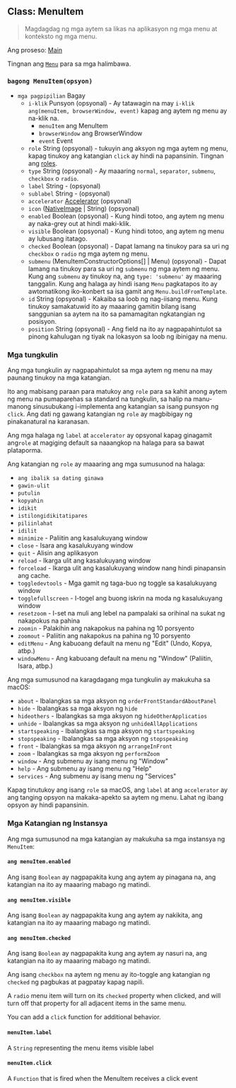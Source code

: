 ## Class: MenuItem

> Magdagdag ng mga aytem sa likas na aplikasyon ng mga menu at konteksto ng mga menu.

Ang proseso: [Main](../glossary.md#main-process)

Tingnan ang [`Menu`](menu.md) para sa mga halimbawa.

### `bagong MenuItem(opsyon)`

* `mga pagpipilian` Bagay 
  * `i-klik` Punsyon (opsyonal) - Ay tatawagin na may `i-klik ang(menuItem, browserWindow, event)` kapag ang aytem ng menu ay na-klik na. 
    * `menuItem` ang MenuItem
    * `browserWindow` ang BrowserWindow
    * `event` Event
  * `role` String (opsyonal) - tukuyin ang aksyon ng mga aytem ng menu, kapag tinukoy ang katangian `click` ay hindi na papansinin. Tingnan ang [roles](#roles).
  * `type` String (opsyonal) - Ay maaaring `normal`, `separator`, `submenu`, `checkbox` o `radio`.
  * `label` String - (opsyonal)
  * `sublabel` String - (opsyonal)
  * `accelerator` [Accelerator](accelerator.md) (opsyonal)
  * `icon` ([NativeImage](native-image.md) | String) (opsyonal)
  * `enabled` Boolean (opsyonal) - Kung hindi totoo, ang aytem ng menu ay naka-grey out at hindi maki-klik.
  * `visible` Boolean (opsyonal) - Kung hindi totoo, ang aytem ng menu ay lubusang itatago.
  * `checked` Boolean (opsyonal) - Dapat lamang na tinukoy para sa uri ng `checkbox` o `radio` ng mga aytem ng menu.
  * `submenu` (MenuItemConstructorOptions[] | Menu) (opsyonal) - Dapat lamang na tinukoy para sa uri ng `submenu` ng mga aytem ng menu. Kung ang `submenu` ay tinukoy na, ang `type: 'submenu'` ay maaaring tanggalin. Kung ang halaga ay hindi isang `Menu` pagkatapos ito ay awtomatikong iko-konbert sa isa gamit ang `Menu.buildFromTemplate`.
  * `id` String (opsyonal) - Kakaiba sa loob ng nag-iisang menu. Kung tinukoy samakatuwid ito ay maaaring gamitin bilang isang sanggunian sa aytem na ito sa pamamagitan ngkatangian ng posisyon.
  * `position` String (opsyonal) - Ang field na ito ay nagpapahintulot sa pinong kahulugan ng tiyak na lokasyon sa loob ng ibinigay na menu.

### Mga tungkulin

Ang mga tungkulin ay nagpapahintulot sa mga aytem ng menu na may paunang tinukoy na mga katangian.

Ito ang mabisang paraan para matukoy ang `role` para sa kahit anong aytem ng menu na pumaparehas sa standard na tungkulin, sa halip na manu-manong sinusubukang i-implementa ang katangian sa isang punsyon ng `click`. Ang dati ng gawang katangian ng `role` ay magbibigay ng pinakanatural na karanasan.

Ang mga halaga ng `label` at `accelerator` ay opsyonal kapag ginagamit ang`role` at magiging default sa naaangkop na halaga para sa bawat plataporma.

Ang katangian ng `role` ay maaaring ang mga sumusunod na halaga:

* `ang ibalik sa dating ginawa`
* `gawin-ulit`
* `putulin`
* `kopyahin`
* `idikit`
* `istilongidikitatipares`
* `piliinlahat`
* `idilit`
* `minimize` - Paliitin ang kasalukuyang window
* `close` - Isara ang kasalukuyang window
* `quit` - Alisin ang aplikasyon
* `reload` - Ikarga ulit ang kasalukuyang window
* `forceload` - Ikarga ulit ang kasalukuyang window nang hindi pinapansin ang cache.
* `toggledevtools` - Mga gamit ng taga-buo ng toggle sa kasalukuyang window
* `togglefullscreen` - I-togel ang buong iskrin na moda ng kasalukuyang window
* `resetzoom` - I-set na muli ang lebel na pampalaki sa orihinal na sukat ng nakapokus na pahina
* `zoomin` - Palakihin ang nakapokus na pahina ng 10 porsyento
* `zoomout` - Paliitin ang nakapokus na pahina ng 10 porsyento
* `editMenu` - Ang kabuoang default na menu ng "Edit" (Undo, Kopya, atbp.)
* `windowMenu` - Ang kabuoang default na menu ng "Window" (Paliitin, Isara, atbp.)

Ang mga sumusunod na karagdagang mga tungkulin ay makukuha sa macOS:

* `about` - Ibalangkas sa mga aksyon ng `orderFrontStandardAboutPanel`
* `hide` - Ibalangkas sa mga aksyon ng `hide`
* `hideothers` - Ibalangkas sa mga aksyon ng `hideOtherApplicatios`
* `unhide` - Ibalangkas sa mga aksyon ng `unhideAllApplications`
* `startspeaking` - Ibalangkas sa mga aksyon ng `startspeaking`
* `stopspeaking` - Ibalangkas sa mga aksyon ng `stopspeaking`
* `front` - Ibalangkas sa mga aksyon ng `arrangeInFront`
* `zoom` - Ibalangkas sa mga aksyon ng `performZoom`
* `window` - Ang submenu ay isang menu ng "Window"
* `help` - Ang submenu ay isang menu ng "Help"
* `services` - Ang submenu ay isang menu ng "Services"

Kapag tinutukoy ang isang `role` sa macOS, ang `label` at ang `accelerator` ay ang tanging opsyon na makaka-apekto sa aytem ng menu. Lahat ng ibang opsyon ay hindi papansinin.

### Mga Katangian ng Instansya

Ang mga sumusunod na mga katangian ay makukuha sa mga instansya ng `MenuItem`:

#### `ang menuItem.enabled`

Ang isang `Boolean` ay nagpapakita kung ang aytem ay pinagana na, ang katangian na ito ay maaaring mabago ng matindi.

#### `ang menuItem.visible`

Ang isang `Boolean` ay nagpapakita kung ang aytem ay nakikita, ang katangian na ito ay maaaring mabago ng matindi.

#### `ang menuItem.checked`

Ang isang `Boolean` ay nagpapakita kung ang aytem ay nasuri na, ang katangian na ito ay maaaring mabago ng matindi.

Ang isang `checkbox` na aytem ng menu ay ito-toggle ang katangian ng `checked` ng pagbukas at pagpatay kapag napili.

A `radio` menu item will turn on its `checked` property when clicked, and will turn off that property for all adjacent items in the same menu.

You can add a `click` function for additional behavior.

#### `menuItem.label`

A `String` representing the menu items visible label

#### `menuItem.click`

A `Function` that is fired when the MenuItem receives a click event